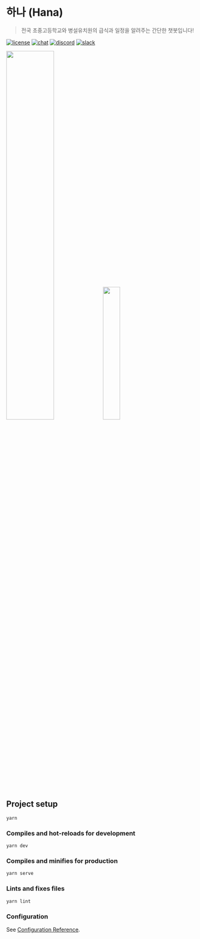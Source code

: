 # 하나 (Hana)
> 전국 초중고등학교와 병설유치원의 급식과 일정을 알려주는 간단한 챗봇입니다!

[![license](https://img.shields.io/github/license/momenthana/hana?style=flat-square)](https://github.com/momenthana/hana/blob/develop/LICENSE)
[![chat](https://img.shields.io/discord/716501342436196384?style=flat-square)](https://discord.gg/RxRSgav)
[![discord](https://img.shields.io/badge/bot-Discord-blue?style=flat-square)](https://discord.com/api/oauth2/authorize?client_id=711769311387058238&permissions=0&scope=bot)
[![slack](https://img.shields.io/badge/bot-Slack-blueviolet?style=flat-square)](https://slack.com/oauth/authorize?client_id=790941051203.970302592550&scope=bot)

<img src="https://user-images.githubusercontent.com/59823089/87887546-2df6aa00-ca61-11ea-9421-cc40c2e12fb7.png" width="50%">
<img src="https://user-images.githubusercontent.com/59823089/87887547-2f27d700-ca61-11ea-90c2-4f433760c696.png" width="30%">

## Project setup
```
yarn
```

### Compiles and hot-reloads for development
```
yarn dev
```

### Compiles and minifies for production
```
yarn serve
```

### Lints and fixes files
```
yarn lint
```

### Configuration
See [Configuration Reference](https://momenthana.github.io/hana/).

